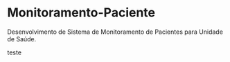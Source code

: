 # Monitoramento-Paciente
Desenvolvimento de Sistema de Monitoramento de Pacientes para Unidade de Saúde.

teste